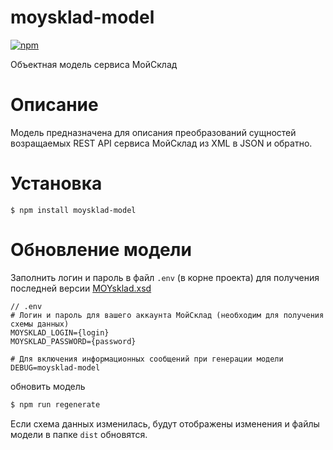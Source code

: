 moysklad-model
==============

[![npm](https://img.shields.io/npm/v/moysklad-model.svg?maxAge=2592000&style=flat-square)](https://www.npmjs.com/package/moysklad-model)

Объектная модель сервиса МойСклад

# Описание

Модель предназначена для описания преобразований сущностей возращаемых REST API сервиса МойСклад из XML в JSON и обратно.

# Установка

```
$ npm install moysklad-model
```

# Обновление модели

Заполнить логин и пароль в файл `.env` (в корне проекта) для получения последней версии [MOYsklad.xsd](https://online.moysklad.ru/exchange/schema/MOYsklad.xsd)

```
// .env
# Логин и пароль для вашего аккаунта МойСклад (необходим для получения схемы данных)
MOYSKLAD_LOGIN={login}
MOYSKLAD_PASSWORD={password}

# Для включения информационных сообщений при генерации модели
DEBUG=moysklad-model
```

обновить модель

```bash
$ npm run regenerate
```

Если схема данных изменилась, будут отображены изменения и файлы модели в папке `dist` обновятся.
